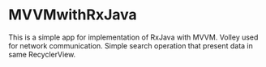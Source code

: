 # MVVMwithRxJava
This is a simple app for implementation of RxJava with MVVM. 
Volley used for network communication.
Simple search operation that present data in same RecyclerView.
